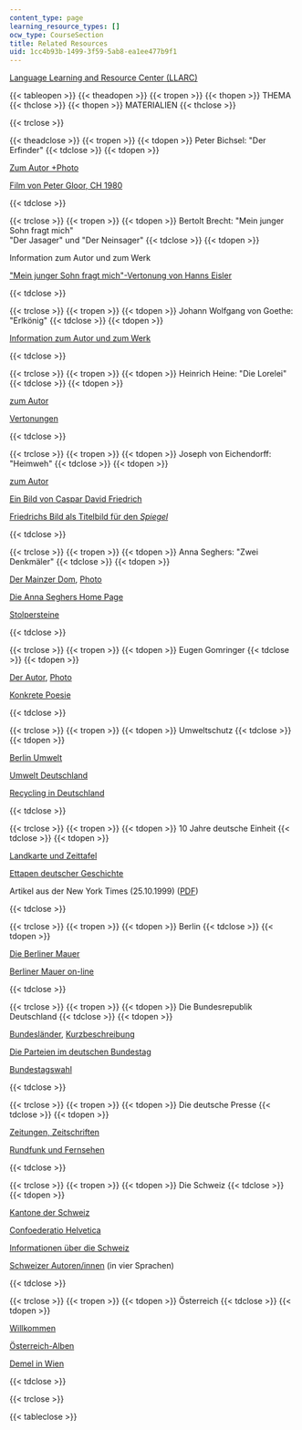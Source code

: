 ```yaml
---
content_type: page
learning_resource_types: []
ocw_type: CourseSection
title: Related Resources
uid: 1cc4b93b-1499-3f59-5ab8-ea1ee477b9f1
---
```


[Language Learning and Resource Center (LLARC)](http://llarc.mit.edu/)

{{< tableopen >}}
{{< theadopen >}}
{{< tropen >}}
{{< thopen >}}
THEMA
{{< thclose >}}
{{< thopen >}}
MATERIALIEN
{{< thclose >}}

{{< trclose >}}

{{< theadclose >}}
{{< tropen >}}
{{< tdopen >}}
Peter Bichsel: "Der Erfinder"
{{< tdclose >}}
{{< tdopen >}}


[Zum Autor +Photo](http://www.suhrkamp.de/autoren/autor.cfm?id=375)

[Film von Peter Gloor, CH 1980](https://web.archive.org/web/20120809204717/http://www.headfilm.ch/films/02882.html)


{{< tdclose >}}

{{< trclose >}}
{{< tropen >}}
{{< tdopen >}}
Bertolt Brecht: "Mein junger Sohn fragt mich"  
"Der Jasager" und "Der Neinsager"
{{< tdclose >}}
{{< tdopen >}}


Information zum Autor und zum Werk

["Mein junger Sohn fragt mich"-Vertonung von Hanns Eisler](http://eislermusic.com/reviews/son.htm)


{{< tdclose >}}

{{< trclose >}}
{{< tropen >}}
{{< tdopen >}}
Johann Wolfgang von Goethe: "Erlkönig"
{{< tdclose >}}
{{< tdopen >}}


[Information zum Autor und zum Werk](http://www.goethe-bytes.de/)


{{< tdclose >}}

{{< trclose >}}
{{< tropen >}}
{{< tdopen >}}
Heinrich Heine: "Die Lorelei"
{{< tdclose >}}
{{< tdopen >}}


[zum Autor](http://www.duesseldorf.de/kultur/heineinstitut/index.htm)

[Vertonungen](http://www.lieder.net/lieder/get_text.html?TextId=7600)


{{< tdclose >}}

{{< trclose >}}
{{< tropen >}}
{{< tdopen >}}
Joseph von Eichendorff: "Heimweh"
{{< tdclose >}}
{{< tdopen >}}


[zum Autor](http://gutenberg.spiegel.de/autoren/eichndrf.htm)

[Ein Bild von Caspar David Friedrich](http://de.wikipedia.org/w/index.php?title=Datei:Caspar_David_Friedrich_032.jpg&filetimestamp=20080314145432)

[Friedrichs Bild als Titelbild für den _Spiegel_](http://web.mit.edu/21f.402/www/images/Spiegel_Titel.JPG)


{{< tdclose >}}

{{< trclose >}}
{{< tropen >}}
{{< tdopen >}}
Anna Seghers: "Zwei Denkmäler"
{{< tdclose >}}
{{< tdopen >}}


[Der Mainzer Dom](https://web.archive.org/web/20040614094504/http://www.mainz.de/tourist/index.htm), [Photo](https://web.archive.org/web/20040428172611/http://www.mainz.de/tourist/sehens/bild_htm/tou035.htm)

[Die Anna Seghers Home Page](http://www.uni-potsdam.de/u/germanistik/literatur20/fr_index.html) 

[Stolpersteine](http://www.stolpersteine.com/)


{{< tdclose >}}

{{< trclose >}}
{{< tropen >}}
{{< tdopen >}}
Eugen Gomringer
{{< tdclose >}}
{{< tdopen >}}


[Der Autor](http://de.wikipedia.org/wiki/Eugen_Gomringer), [Photo](https://web.archive.org/web/20121115201543/http://www.gezett.de/)

[Konkrete Poesie](http://www.ubu.com/papers/gomringer02.html) 


{{< tdclose >}}

{{< trclose >}}
{{< tropen >}}
{{< tdopen >}}
Umweltschutz
{{< tdclose >}}
{{< tdopen >}}


[Berlin Umwelt](http://www.stadtentwicklung.berlin.de/umwelt/) 

[Umwelt Deutschland](http://www.umwelt-deutschland.de/)

[Recycling in Deutschland](http://www.phil-fak.uni-duesseldorf.de/)


{{< tdclose >}}

{{< trclose >}}
{{< tropen >}}
{{< tdopen >}}
10 Jahre deutsche Einheit
{{< tdclose >}}
{{< tdopen >}}


[Landkarte und Zeittafel](http://www.goethe.de/dll/pro/tlk/folie_22-f.html)

[Ettapen deutscher Geschichte](http://www.goethe.de/dll/pro/tlk/folie_21-f.html)

Artikel aus der New York Times (25.10.1999) ([PDF](http://web.mit.edu/21f.402/www/OstWestNYT102599.pdf))


{{< tdclose >}}

{{< trclose >}}
{{< tropen >}}
{{< tdopen >}}
Berlin
{{< tdclose >}}
{{< tdopen >}}


[Die Berliner Mauer](http://www.die-berliner-mauer.de/)

[Berliner Mauer on-line](https://web.archive.org/web/20150403060505/http://www.dailysoft.com/berlinwall/index_de.html)


{{< tdclose >}}

{{< trclose >}}
{{< tropen >}}
{{< tdopen >}}
Die Bundesrepublik Deutschland
{{< tdclose >}}
{{< tdopen >}}


[Bundesländer](http://www.goethe.de/dll/pro/uebersichten/folie_ue03-f.html), [Kurzbeschreibung](http://www.goethe.de/dll/pro/uebersichten/folie_ue02-f.html)

[Die Parteien im deutschen Bundestag](http://www.goethe.de/dll/pro/tlk/folie_24-f.html)

[Bundestagswahl](http://www.goethe.de/dll/pro/tlk/folie_25-f.html)


{{< tdclose >}}

{{< trclose >}}
{{< tropen >}}
{{< tdopen >}}
Die deutsche Presse
{{< tdclose >}}
{{< tdopen >}}


[Zeitungen, Zeitschriften](http://www.goethe.de/dll/pro/lkpc/Presse.htm)

[Rundfunk und Fernsehen](http://www.goethe.de/dll/pro/lkpc/TV_Radio.htm)


{{< tdclose >}}

{{< trclose >}}
{{< tropen >}}
{{< tdopen >}}
Die Schweiz
{{< tdclose >}}
{{< tdopen >}}


[Kantone der Schweiz](http://www.admin.ch/ch/d/sr/c101.html)

[Confoederatio Helvetica](http://www.admin.ch/)

[Informationen über die Schweiz](http://www.about.ch/)

[Schweizer Autoren/innen](http://www.bibliomedia.ch/de/) (in vier Sprachen)


{{< tdclose >}}

{{< trclose >}}
{{< tropen >}}
{{< tdopen >}}
Österreich
{{< tdclose >}}
{{< tdopen >}}


[Willkommen](http://www.oesterreich.com/)

[Österreich-Alben](http://www.aeiou.at/aeiou)

[Demel in Wien](http://www.demel.at/)


{{< tdclose >}}

{{< trclose >}}

{{< tableclose >}}